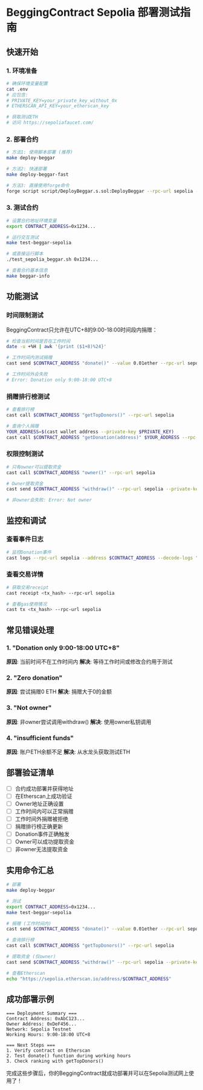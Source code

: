 # BeggingContract Sepolia 部署测试指南

## 快速开始

### 1. 环境准备
```bash
# 确保环境变量配置
cat .env
# 应包含:
# PRIVATE_KEY=your_private_key_without_0x
# ETHERSCAN_API_KEY=your_etherscan_key

# 获取测试ETH
# 访问 https://sepoliafaucet.com/
```

### 2. 部署合约
```bash
# 方法1: 使用脚本部署 (推荐)
make deploy-beggar

# 方法2: 快速部署
make deploy-beggar-fast

# 方法3: 直接使用forge命令
forge script script/DeployBeggar.s.sol:DeployBeggar --rpc-url sepolia --broadcast --verify
```

### 3. 测试合约
```bash
# 设置合约地址环境变量
export CONTRACT_ADDRESS=0x1234...

# 运行交互测试
make test-beggar-sepolia

# 或直接运行脚本
./test_sepolia_beggar.sh 0x1234...

# 查看合约基本信息
make beggar-info
```

## 功能测试

### 时间限制测试
BeggingContract只允许在UTC+8的9:00-18:00时间段内捐赠：

```bash
# 检查当前时间是否在工作时间
date -u +%H | awk '{print ($1+8)%24}'

# 工作时间内测试捐赠
cast send $CONTRACT_ADDRESS "donate()" --value 0.01ether --rpc-url sepolia --private-key $PRIVATE_KEY

# 工作时间外会失败
# Error: Donation only 9:00-18:00 UTC+8
```

### 捐赠排行榜测试
```bash
# 查看排行榜
cast call $CONTRACT_ADDRESS "getTopDonors()" --rpc-url sepolia

# 查询个人捐赠
YOUR_ADDRESS=$(cast wallet address --private-key $PRIVATE_KEY)
cast call $CONTRACT_ADDRESS "getDonation(address)" $YOUR_ADDRESS --rpc-url sepolia
```

### 权限控制测试
```bash
# 只有owner可以提取资金
cast call $CONTRACT_ADDRESS "owner()" --rpc-url sepolia

# Owner提取资金
cast send $CONTRACT_ADDRESS "withdraw()" --rpc-url sepolia --private-key $PRIVATE_KEY

# 非owner会失败: Error: Not owner
```

## 监控和调试

### 查看事件日志
```bash
# 监控Donation事件
cast logs --rpc-url sepolia --address $CONTRACT_ADDRESS --decode-logs "Donation(address indexed,uint256)"
```

### 查看交易详情
```bash
# 获取交易receipt
cast receipt <tx_hash> --rpc-url sepolia

# 查看gas使用情况
cast tx <tx_hash> --rpc-url sepolia
```

## 常见错误处理

### 1. "Donation only 9:00-18:00 UTC+8"
**原因**: 当前时间不在工作时间内
**解决**: 等待工作时间或修改合约用于测试

### 2. "Zero donation"
**原因**: 尝试捐赠0 ETH
**解决**: 捐赠大于0的金额

### 3. "Not owner"
**原因**: 非owner尝试调用withdraw()
**解决**: 使用owner私钥调用

### 4. "insufficient funds"
**原因**: 账户ETH余额不足
**解决**: 从水龙头获取测试ETH

## 部署验证清单

- [ ] 合约成功部署并获得地址
- [ ] 在Etherscan上成功验证
- [ ] Owner地址正确设置
- [ ] 工作时间内可以正常捐赠
- [ ] 工作时间外捐赠被拒绝
- [ ] 捐赠排行榜正确更新
- [ ] Donation事件正确触发
- [ ] Owner可以成功提取资金
- [ ] 非owner无法提取资金

## 实用命令汇总

```bash
# 部署
make deploy-beggar

# 测试
export CONTRACT_ADDRESS=0x1234...
make test-beggar-sepolia

# 捐赠 (工作时间内)
cast send $CONTRACT_ADDRESS "donate()" --value 0.01ether --rpc-url sepolia --private-key $PRIVATE_KEY

# 查询排行榜
cast call $CONTRACT_ADDRESS "getTopDonors()" --rpc-url sepolia

# 提取资金 (仅owner)
cast send $CONTRACT_ADDRESS "withdraw()" --rpc-url sepolia --private-key $PRIVATE_KEY

# 查看Etherscan
echo "https://sepolia.etherscan.io/address/$CONTRACT_ADDRESS"
```

## 成功部署示例

```
=== Deployment Summary ===
Contract Address: 0xAbC123...
Owner Address: 0xDeF456...
Network: Sepolia Testnet
Working Hours: 9:00-18:00 UTC+8

=== Next Steps ===
1. Verify contract on Etherscan
2. Test donate() function during working hours
3. Check ranking with getTopDonors()
```

完成这些步骤后，你的BeggingContract就成功部署并可以在Sepolia测试网上使用了！